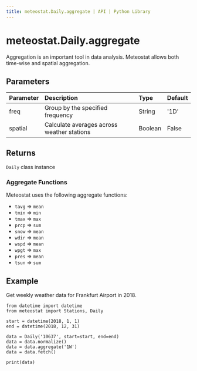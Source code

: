 ```yaml
---
title: meteostat.Daily.aggregate | API | Python Library
---
```


# meteostat.Daily.aggregate

Aggregation is an important tool in data analysis. Meteostat allows both time-wise and spatial aggregation.

## Parameters

| **Parameter** | **Description**                            | **Type** | **Default** |
|:--------------|:-------------------------------------------|:---------|:------------|
| freq          | Group by the specified frequency           | String   | '1D'        |
| spatial       | Calculate averages across weather stations | Boolean  | False       |

## Returns

`Daily` class instance

### Aggregate Functions

Meteostat uses the following aggregate functions:

* `tavg` => `mean`
* `tmin` => `min`
* `tmax` => `max`
* `prcp` => `sum`
* `snow` => `mean`
* `wdir` => `mean`
* `wspd` => `mean`
* `wpgt` => `max`
* `pres` => `mean`
* `tsun` => `sum`

## Example

Get weekly weather data for Frankfurt Airport in 2018.

```python{9}
from datetime import datetime
from meteostat import Stations, Daily

start = datetime(2018, 1, 1)
end = datetime(2018, 12, 31)

data = Daily('10637', start=start, end=end)
data = data.normalize()
data = data.aggregate('1W')
data = data.fetch()

print(data)
```
